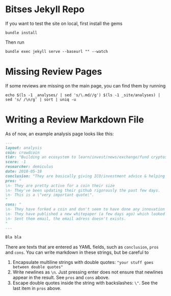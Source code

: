 # Bitses Jekyll Repo

If you want to test the site on local, first install the gems

```
bundle install
```

Then run

```
bundle exec jekyll serve --baseurl "" --watch
```

# Missing Review Pages

If some reviews are missing on the main page, you can find them by running

```
echo $(ls -1 _analyses/ | sed 's/\.md//g') $(ls -1 _site/analyses) | sed 's/ /\n/g' | sort | uniq -u
```

# Writing a Review Markdown File

As of now, an example analysis page looks like this:

```markdown
---
layout: analysis
coin: crowdcoin
tldr: "Building an ecosystem to learn/invest/news/exchange/fund cryptos."
score: -1
researcher: demiculus
date: 2018-05-18
conclusion: "They are basically giving ICO/investment advice & helping people do ICO's. Thus they are actually a consultancy firm which has created their own coin, where I didn't understand why they needed the coin in the first place. Since they are updating & publishing more stuff their price can increase in the short term, but I see no long term value for this coin."
pros: "
\n- They are pretty active for a coin their size
\n- They've been updating their github rigorously the past few days.
\n- This is a \"very important quote\".
"
cons: "
\n- They have forked a coin and don't seem to have done any innovation
\n- They have published a new whitepaper (a few days ago) which looked really legit at the first glance but as I read more into it, it is a business paper not a technical paper which doesn't include game theories & other formulas solving problems.
\n- Sent them email, the email adress doesn't exists.
"
---

Bla bla
```

There are texts that are entered as YAML fields, such as `conclusion`, `pros` and
`cons`. You can write markdown in these strings, but be careful to

1. Encapsulate multiline strings with double quotes: `"your stuff goes between
   double quotes"`
1. Write newlines as `\n`. Just pressing enter does not ensure that newlines
   appear in the result. See `pros` and `cons` above.
1. Escape double quotes inside the string with backslashes: `\"`. See the last
   item in `pros` above.

